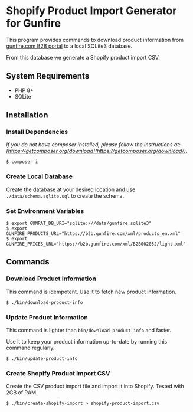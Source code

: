 # Shopify Product Import Generator for Gunfire

This program provides commands to download product information 
from [gunfire.com B2B portal](https://b2b.gunfire.com) to a local SQLite3 database.

From this database we generate a Shopify product import CSV.

## System Requirements

- PHP 8+
- SQLite

## Installation

### Install Dependencies

_If you do not have composer installed, please follow the instructions at:
[https://getcomposer.org/download](https://getcomposer.org/download/)._

```
$ composer i
```

### Create Local Database

Create the database at your desired location 
and use `./data/schema.sqlite.sql` to create the schema.

### Set Environment Variables

```
$ export GUNRAT_DB_URI="sqlite:///data/gunfire.sqlite3"
$ export GUNFIRE_PRODUCTS_URL="https://b2b.gunfire.com/xml/products_en.xml"
$ export GUNFIRE_PRICES_URL="https://b2b.gunfire.com/xml/B2B002052/light.xml"
```

## Commands

### Download Product Information

This command is idempotent. Use it to fetch new product information.

```
$ ./bin/download-product-info
```

### Update Product Information

This command is lighter than `bin/download-product-info` and faster.

Use it to keep your product information up-to-date by running this command regularly.

```
$ ./bin/update-product-info
```

### Create Shopify Product Import CSV

Create the CSV product import file and import it into Shopify. Tested with 2GB of RAM.

```
$ ./bin/create-shopify-import > shopify-product-import.csv
```
